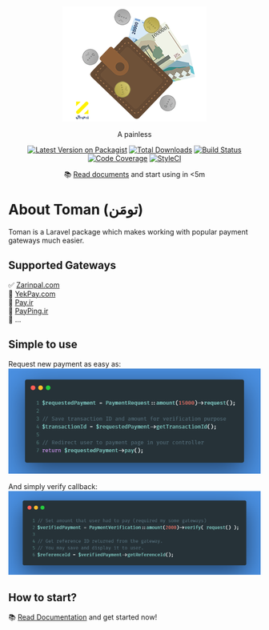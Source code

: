 <p align="center">
  <a href="https://evryn.github.io/laravel-toman/">
    <img alt="Laravel Toman" src="./docs/_media/logo.png">
  </a>
</p>

<p align="center">
  A painless
</p>

<p align="center">
    <a target="_blank" href="https://packagist.org/packages/evryn/laravel-toman"><img alt="Latest Version on Packagist" src="https://img.shields.io/packagist/v/evryn/laravel-toman.svg?style=flat-square"></a>
    <a target="_blank" href="https://packagist.org/packages/evryn/laravel-toman"><img alt="Total Downloads" src="https://img.shields.io/packagist/dt/evryn/laravel-toman.svg?style=flat-square"></a>
    <a target="_blank" href="https://travis-ci.org/evryn/laravel-toman"><img alt="Build Status" src="https://img.shields.io/travis/evryn/laravel-toman/master.svg?style=flat-square"></a>
    <a target="_blank" href="https://codecov.io/gh/evryn/laravel-toman"><img alt="Code Coverage" src='https://img.shields.io/codecov/c/github/evryn/laravel-toman?label=coverage&style=flat-square'></a>
    <a target="_blank" href="https://styleci.io/repos/214276918"><img alt="StyleCI" src="https://styleci.io/repos/214276918/shield"></a>
</p>

<p align="center">
    📚
    <a target="_blank" href="https://evryn.github.io/laravel-toman/">Read documents</a>
    and start using in <5m
</p>

# About Toman (تومَن)
Toman is a Laravel package which makes working with popular payment gateways much easier.

## Supported Gateways

✅ [Zarinpal.com](https://zarinpal.com)  
🔘 [YekPay.com](https://yekpay.com/)  
🔘 [Pay.ir](https://pay.ir/)  
🔘 [PayPing.ir](https://www.payping.ir/)  
🔘 ...

## Simple to use

Request new payment as easy as:
![Request Payment](docs/_media/payment-request-canvas.png)

And simply verify callback:
![Request Verification](docs/_media/payment-verification-canvas.png)

## How to start?
📚 [Read Documentation](https://evryn.github.io/laravel-toman/) and get started now!
